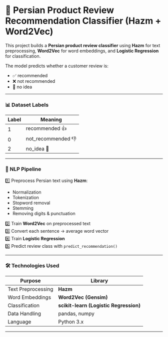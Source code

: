 # 📝 Persian Product Review Recommendation Classifier (Hazm + Word2Vec)

This project builds a **Persian product review classifier** using **Hazm** for text preprocessing, **Word2Vec** for word embeddings, and **Logistic Regression** for classification.  

The model predicts whether a customer review is:

- ✅ recommended  
- ❌ not recommended  
- 🤷 no idea  

---

### 📊 Dataset Labels

| Label | Meaning |
|-------|--------|
| 1 | recommended 👍 |
| 0 | not_recommended 👎 |
| 2 | no_idea 🤷 |

---

### 🧠 NLP Pipeline

1️⃣ Preprocess Persian text using **Hazm**:  
- Normalization  
- Tokenization  
- Stopword removal  
- Stemming  
- Removing digits & punctuation  

2️⃣ Train **Word2Vec** on preprocessed text  
3️⃣ Convert each sentence → average word vector  
4️⃣ Train **Logistic Regression**  
5️⃣ Predict review class with `predict_recommendation()`  

---

### 🛠️ Technologies Used

| Purpose | Library |
|--------|--------|
| Text Preprocessing | **Hazm** |
| Word Embeddings | **Word2Vec (Gensim)** |
| Classification | **scikit-learn (Logistic Regression)** |
| Data Handling | pandas, numpy |
| Language | Python 3.x |

---
